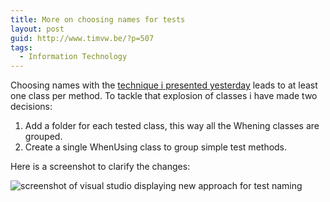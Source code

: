 ```yaml
---
title: More on choosing names for tests
layout: post
guid: http://www.timvw.be/?p=507
tags:
  - Information Technology
---
```

Choosing names with the [technique i presented yesterday](http://www.timvw.be/experimenting-with-naming-conventions-for-unit-tests/) leads to at least one class per method. To tackle that explosion of classes i have made two decisions:

  1. Add a folder for each tested class, this way all the When<MethodName>ing classes are grouped.
  2. Create a single WhenUsing<ClassName> class to group simple test methods.

Here is a screenshot to clarify the changes:

![screenshot of visual studio displaying new approach for test naming](http://www.timvw.be/wp-content/images/unittest_naming_conventions2.gif)
